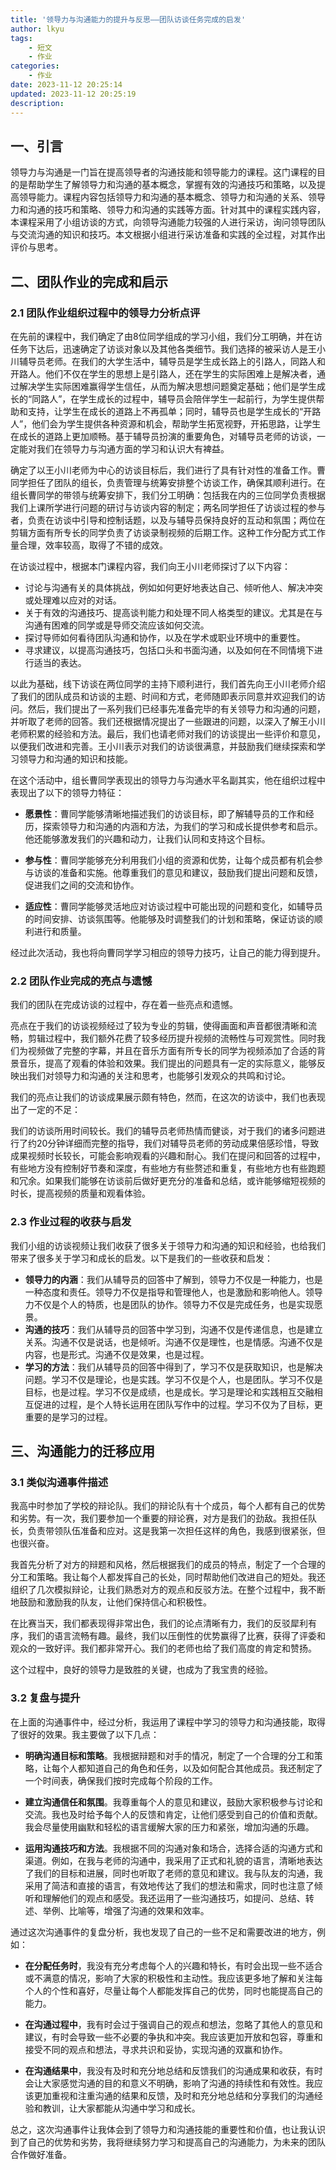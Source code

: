 ```yaml
---
title: '领导力与沟通能力的提升与反思——团队访谈任务完成的启发'
author: lkyu
tags:
    - 短文
    - 作业
categories:
    - 作业
date: 2023-11-12 20:25:14
updated: 2023-11-12 20:25:19
description:
---
```


## 一、引言

​领导力与沟通是一门旨在提高领导者的沟通技能和领导能力的课程。这门课程的目的是帮助学生了解领导力和沟通的基本概念，掌握有效的沟通技巧和策略，以及提高领导能力。课程内容包括领导力和沟通的基本概念、领导力和沟通的关系、领导力和沟通的技巧和策略、领导力和沟通的实践等方面。针对其中的课程实践内容，本课程采用了小组访谈的方式，向领导沟通能力较强的人进行采访，询问领导团队与交流沟通的知识和技巧。本文根据小组进行采访准备和实践的全过程，对其作出评价与思考。

## 二、团队作业的完成和启示

### 2.1 团队作业组织过程中的领导力分析点评

​在先前的课程中，我们确定了由8位同学组成的学习小组，我们分工明确，并在访任务下达后，迅速确定了访谈对象以及其他各类细节。我们选择的被采访人是王小川辅导员老师。在我们的大学生活中，辅导员是学生成长路上的引路人，同路人和开路人。他们不仅在学生的思想上是引路人，还在学生的实际困难上是解决者，通过解决学生实际困难赢得学生信任，从而为解决思想问题奠定基础；他们是学生成长的“同路人”，在学生成长的过程中，辅导员会陪伴学生一起前行，为学生提供帮助和支持，让学生在成长的道路上不再孤单；同时，辅导员也是学生成长的“开路人”，他们会为学生提供各种资源和机会，帮助学生拓宽视野，开拓思路，让学生在成长的道路上更加顺畅。基于辅导员扮演的重要角色，对辅导员老师的访谈，一定能对我们在领导力与沟通方面的学习和认识大有裨益。

​确定了以王小川老师为中心的访谈目标后，我们进行了具有针对性的准备工作。曹同学担任了团队的组长，负责管理与统筹安排整个访谈工作，确保其顺利进行。在组长曹同学的带领与统筹安排下，我们分工明确：包括我在内的三位同学负责根据我们上课所学进行问题的研讨与访谈内容的制定；两名同学担任了访谈过程的参与者，负责在访谈中引导和控制话题，以及与辅导员保持良好的互动和氛围；两位在剪辑方面有所专长的同学负责了访谈录制视频的后期工作。这种工作分配方式工作量合理，效率较高，取得了不错的成效。

​在访谈过程中，根据本门课程内容，我们向王小川老师探讨了以下内容：

-   讨论与沟通有关的具体挑战，例如如何更好地表达自己、倾听他人、解决冲突或处理难以应对的对话。
-   关于有效的沟通技巧、提高谈判能力和处理不同人格类型的建议。尤其是在与沟通有困难的同学或是导师交流应该如何交流。
-   探讨导师如何看待团队沟通和协作，以及在学术或职业环境中的重要性。
-   寻求建议，以提高沟通技巧，包括口头和书面沟通，以及如何在不同情境下进行适当的表达。

​以此为基础，线下访谈在两位同学的主持下顺利进行，我们首先向王小川老师介绍了我们的团队成员和访谈的主题、时间和方式，老师随即表示同意并欢迎我们的访问。然后，我们提出了一系列我们已经事先准备完毕的有关领导力和沟通的问题，并听取了老师的回答。我们还根据情况提出了一些跟进的问题，以深入了解王小川老师积累的经验和方法。最后，我们也请老师对我们的访谈提出一些评价和意见，以便我们改进和完善。王小川表示对我们的访谈很满意，并鼓励我们继续探索和学习领导力和沟通的知识和技能。

​在这个活动中，组长曹同学表现出的领导力与沟通水平名副其实，他在组织过程中表现出了以下的领导力特征：

-   **愿景性**：曹同学能够清晰地描述我们的访谈目标，即了解辅导员的工作和经历，探索领导力和沟通的内涵和方法，为我们的学习和成长提供参考和启示。他还能够激发我们的兴趣和动力，让我们认同和支持这个目标。

-   **参与性**：曹同学能够充分利用我们小组的资源和优势，让每个成员都有机会参与访谈的准备和实施。他尊重我们的意见和建议，鼓励我们提出问题和反馈，促进我们之间的交流和协作。

-   **适应性**：曹同学能够灵活地应对访谈过程中可能出现的问题和变化，如辅导员的时间安排、访谈氛围等。他能够及时调整我们的计划和策略，保证访谈的顺利进行和质量。

​经过此次活动，我也将向曹同学学习相应的领导力技巧，让自己的能力得到提升。

### 2.2 团队作业完成的亮点与遗憾

​我们的团队在完成访谈的过程中，存在着一些亮点和遗憾。

​亮点在于我们的访谈视频经过了较为专业的剪辑，使得画面和声音都很清晰和流畅，剪辑过程中，我们额外花费了较多经历提升视频的流畅性与可观赏性。同时我们为视频做了完整的字幕，并且在音乐方面有所专长的同学为视频添加了合适的背景音乐，提高了观看的体验和效果。我们提出的问题具有一定的实际意义，能够反映出我们对领导力和沟通的关注和思考，也能够引发观众的共鸣和讨论。

​我们的亮点让我们的访谈成果展示颇有特色，然而，在这次的访谈中，我们也表现出了一定的不足：

​我们的访谈所用时间较长。我们的辅导员老师热情而健谈，对于我们的诸多问题进行了约20分钟详细而完整的指导，我们对辅导员老师的劳动成果倍感珍惜，导致成果视频时长较长，可能会影响观看的兴趣和耐心。我们在提问和回答的过程中，有些地方没有控制好节奏和深度，有些地方有些赘述和重复，有些地方也有些跑题和冗余。如果我们能够在访谈前后做好更充分的准备和总结，或许能够缩短视频的时长，提高视频的质量和观看体验。

### 2.3 作业过程的收获与启发

​我们小组的访谈视频让我们收获了很多关于领导力和沟通的知识和经验，也给我们带来了很多关于学习和成长的启发。以下是我们的一些收获和启发：

-   **领导力的内涵**：我们从辅导员的回答中了解到，领导力不仅是一种能力，也是一种态度和责任。领导力不仅是指导和管理他人，也是激励和影响他人。领导力不仅是个人的特质，也是团队的协作。领导力不仅是完成任务，也是实现愿景。
-   **沟通的技巧**：我们从辅导员的回答中学习到，沟通不仅是传递信息，也是建立关系。沟通不仅是说话，也是倾听。沟通不仅是理性，也是情感。沟通不仅是内容，也是形式。沟通不仅是效果，也是过程。
-   **学习的方法**：我们从辅导员的回答中得到了，学习不仅是获取知识，也是解决问题。学习不仅是理论，也是实践。学习不仅是个人，也是团队。学习不仅是目标，也是过程。学习不仅是成绩，也是成长。学习是理论和实践相互交融相互促进的过程，是个人特长运用在团队写作中的过程。学习不仅为了目标，更重要的是学习的过程。

## 三、沟通能力的迁移应用

### 3.1 类似沟通事件描述

​我高中时参加了学校的辩论队。我们的辩论队有十个成员，每个人都有自己的优势和劣势。有一次，我们要参加一个重要的辩论赛，对方是我们的劲敌。我担任队长，负责带领队伍准备和应对。这是我第一次担任这样的角色，我感到很紧张，但也很兴奋。

​我首先分析了对方的辩题和风格，然后根据我们的成员的特点，制定了一个合理的分工和策略。我让每个人都发挥自己的长处，同时帮助他们改进自己的短处。我还组织了几次模拟辩论，让我们熟悉对方的观点和反驳方法。在整个过程中，我不断地鼓励和激励我的队友，让他们保持信心和积极性。

​在比赛当天，我们都表现得非常出色，我们的论点清晰有力，我们的反驳犀利有序，我们的语言流畅有趣。最终，我们以压倒性的优势赢得了比赛，获得了评委和观众的一致好评。我们都非常开心。我们的老师也给了我们高度的肯定和赞扬。

这个过程中，良好的领导力是致胜的关键，也成为了我宝贵的经验。

### 3.2 复盘与提升

​在上面的沟通事件中，经过分析，我运用了课程中学习的领导力和沟通技能，取得了很好的效果。我主要做了以下几点：

-   **明确沟通目标和策略**。我根据辩题和对手的情况，制定了一个合理的分工和策略，让每个人都知道自己的角色和任务，以及如何配合其他成员。我还制定了一个时间表，确保我们按时完成每个阶段的工作。

-   **建立沟通信任和氛围**。我尊重每个人的意见和建议，鼓励大家积极参与讨论和交流。我也及时给予每个人的反馈和肯定，让他们感受到自己的价值和贡献。我会尽量使用幽默和轻松的语言缓解大家的压力和紧张，增加沟通的乐趣。

-   **运用沟通技巧和方法**。我根据不同的沟通对象和场合，选择合适的沟通方式和渠道。例如，在我与老师的沟通中，我采用了正式和礼貌的语言，清晰地表达了我们的目标和进展，同时也听取了老师的意见和建议。我与队友的沟通，我采用了简洁和直接的语言，有效地传达了我们的想法和需求，同时也注意了倾听和理解他们的观点和感受。我还运用了一些沟通技巧，如提问、总结、转述、举例、比喻等，增强了沟通的效果和效率。

​通过这次沟通事件的复盘分析，我也发现了自己的一些不足和需要改进的地方，例如：

-   **在分配任务时**，我没有充分考虑每个人的兴趣和特长，有时会出现一些不适合或不满意的情况，影响了大家的积极性和主动性。我应该更多地了解和关注每个人的个性和喜好，尽量让每个人都能发挥自己的优势，同时也能提高自己的能力。

-   **在沟通过程中**，我有时会过于强调自己的观点和想法，忽略了其他人的意见和建议，有时会导致一些不必要的争执和冲突。我应该更加开放和包容，尊重和接受不同的观点和想法，寻求共识和妥协，实现沟通的双赢和协作。

-   **在沟通结果中**，我没有及时和充分地总结和反馈我们的沟通成果和收获，有时会让大家感觉沟通的目的和意义不明确，影响了沟通的持续性和有效性。我应该更加重视和注重沟通的结果和反馈，及时和充分地总结和分享我们的沟通经验和教训，让大家都能从沟通中学习和成长。

​总之，这次沟通事件让我体会到了领导力和沟通技能的重要性和价值，也让我认识到了自己的优势和劣势，我将继续努力学习和提高自己的沟通能力，为未来的团队合作做好准备。
